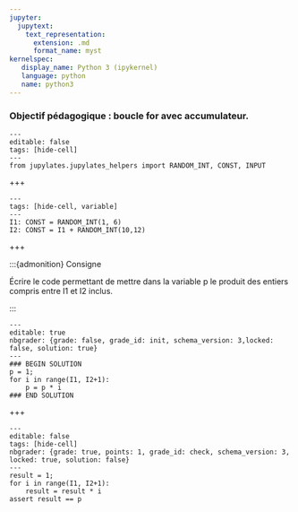 ```yaml
---
jupyter:
  jupytext:
    text_representation:
      extension: .md
      format_name: myst
kernelspec:
   display_name: Python 3 (ipykernel)
   language: python
   name: python3
---
```


### Objectif pédagogique : boucle for avec accumulateur.

```{code-cell} python
---
editable: false
tags: [hide-cell]
---
from jupylates.jupylates_helpers import RANDOM_INT, CONST, INPUT
```

+++

```{code-cell} c++
---
tags: [hide-cell, variable]
---
I1: CONST = RANDOM_INT(1, 6)
I2: CONST = I1 + RANDOM_INT(10,12)
```

+++

:::{admonition} Consigne

Écrire le code permettant de mettre dans la variable p
le produit des entiers compris entre I1 et I2 inclus.

:::

```{code-cell} python
---
editable: true
nbgrader: {grade: false, grade_id: init, schema_version: 3,locked: false, solution: true}
---
### BEGIN SOLUTION
p = 1;
for i in range(I1, I2+1):
    p = p * i
### END SOLUTION
```

+++

```{code-cell} python
---
editable: false
tags: [hide-cell]
nbgrader: {grade: true, points: 1, grade_id: check, schema_version: 3, locked: true, solution: false}
---
result = 1;
for i in range(I1, I2+1):
    result = result * i
assert result == p
```
